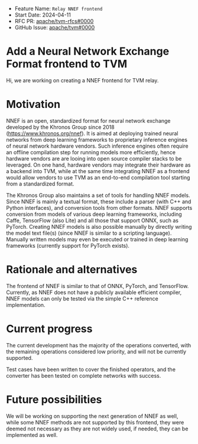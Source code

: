 - Feature Name: `Relay NNEF frontend`
- Start Date: 2024-04-11
- RFC PR: [apache/tvm-rfcs#0000](https://github.com/apache/tvm-rfcs/pull/0000)
- GitHub Issue: [apache/tvm#0000](https://github.com/apache/tvm/issues/0000)

# Add a Neural Network Exchange Format frontend to TVM

Hi, we are working on creating a NNEF frontend for TVM relay. 

# Motivation
[motivation]: #motivation


NNEF is an open, standardized format for neural network exchange developed by the Khronos Group since 2018 (https://www.khronos.org/nnef). It is aimed at deploying trained neural networks from deep learning frameworks to proprietary inference engines of neural network hardware vendors. Such inference engines often require an offline compilation step for running models more efficiently, hence hardware vendors are are looing into open source compiler stacks to be leveraged. On one hand, hardware vendors may integrate their hardware as a backend into TVM, while at the same time integrating NNEF as a frontend would allow vendors to use TVM as an end-to-end compilation tool starting from a standardized format.

The Khronos Group also maintains a set of tools for handling NNEF models. Since NNEF is mainly a textual format, these include a parser (with C++ and Python interfaces), and conversion tools from other formats. NNEF supports conversion from models of various deep learning frameworks, including Caffe, TensorFlow (also Lite) and all those that support ONNX, such as PyTorch. Creating NNEF models is also possible manually by directly writing the model text file(s) (since NNEF is similar to a scripting language). Manually written models may even be executed or trained in deep learning frameworks (currently support for PyTorch exists).



# Rationale and alternatives
[rationale-and-alternatives]: #rationale-and-alternatives

The frontend of NNEF is similar to that of ONNX, PyTorch, and TensorFlow. 
Currently, as NNEF does not have a publicly available efficient compiler, NNEF models can only be tested via the simple C++ reference implementation.


# Current progress

The current development has the majority of the operations converted, with the remaining operations considered low priority, and will not be currently supported.

Test cases have been written to cover the finished operators, and the converter has been tested on complete networks with success. 



# Future possibilities
[future-possibilities]: #future-possibilities

We will be working on supporting the next generation of NNEF as well, while some NNEF methods are not supported by 
this frontend, they were deemed not necessary as they are not widely used, if needed, they can be implemented as well.
